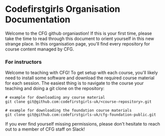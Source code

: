 # Codefirstgirls Organisation Documentation

Welcome to the CFG github organiastion! If this is your first time, please take the time to read through this document to orient yourself in this new strange place. In this organisation page, you'll find every repository for course content managed by CFG.

### For instructors

Welcome to teaching with CFG! To get setup with each course, you'll likely need to install some software and download the required course material for each session. The easiest thing is to navigate to the course your teaching and doing a git clone on the repository:
```console
# example for downloading any course material
git clone git@github.com:codefirstgirls-uk/<course-repository>.git

# example for downloading the foundation course materials
git clone git@github.com:codefirstgirls-uk/cfg-foundation-public.git
```

If you ever find yourself missing permissions, please don't hesitate to reach out to a member of CFG staff on Slack!
